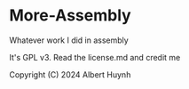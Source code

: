 # More-Assembly
Whatever work I did in assembly

It's GPL v3. Read the license.md and credit me

Copyright (C) 2024  Albert Huynh